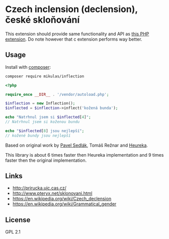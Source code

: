 Czech inclension (declension), české skloňování
===============================================

This extension should provide same functionality and API
as [this PHP extension](https://github.com/Mikulas/inflection-ext). Do note however that c extension performs way better.

Usage
-----

Install with [composer](https://getcomposer.org/):

```bash
composer require mikulas/inflection
```

```php
<?php

require_once __DIR__ . '/vendor/autoload.php';

$inflection = new Inflection();
$inflected = $inflection->inflect('kožená bunda');

echo "Natrhnul jsem si $inflected[4]";
// Natrhnul jsem si koženou bundu

echo "$inflected[8] jsou nejlepší";
// kožené bundy jsou nejlepší
```

Based on original work by [Pavel Sedlák](http://www.pteryx.net/sklonovani.html), Tomáš Režnar and [Heureka](https://github.com/heureka/inflection).

This library is about 6 times faster then Heureka implementation and 9 times faster then the original implementation.

Links
-----

- http://prirucka.ujc.cas.cz/
- http://www.pteryx.net/sklonovani.html
- https://en.wikipedia.org/wiki/Czech_declension
- https://en.wikipedia.org/wiki/Grammatical_gender

License
-------

GPL 2.1
